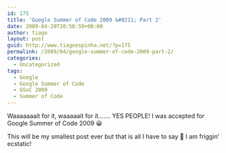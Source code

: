 ```yaml
---
id: 175
title: 'Google Summer of Code 2009 &#8211; Part 2'
date: 2009-04-20T20:58:59+00:00
author: tiago
layout: post
guid: http://www.tiagoespinha.net/?p=175
permalink: /2009/04/google-summer-of-code-2009-part-2/
categories:
  - Uncategorized
tags:
  - Google
  - Google Summer of Code
  - GSoC 2009
  - Summer of Code
---
```

Waaaaaaait for it, waaaaait for it&#8230;&#8230;. YES PEOPLE! I was accepted for Google Summer of Code 2009 😀

This will be my smallest post ever but that is all I have to say 🙂 I am friggin&#8217; ecstatic!